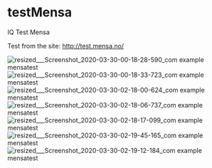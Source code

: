 # testMensa
IQ Test Mensa

Test from the site: http://test.mensa.no/

![resized___Screenshot_2020-03-30-00-18-28-590_com example mensatest](https://user-images.githubusercontent.com/42519654/77864062-548d9c80-7248-11ea-8ca9-83955dcdc019.jpg)
![resized___Screenshot_2020-03-30-00-18-33-723_com example mensatest](https://user-images.githubusercontent.com/42519654/77864063-55bec980-7248-11ea-983d-e713f6c481fe.jpg)
![resized___Screenshot_2020-03-30-02-18-00-624_com example mensatest](https://user-images.githubusercontent.com/42519654/77864064-56576000-7248-11ea-8649-105071f07d63.jpg)
![resized___Screenshot_2020-03-30-02-18-06-737_com example mensatest](https://user-images.githubusercontent.com/42519654/77864065-56eff680-7248-11ea-9ef2-b26effcf4a0e.jpg)
![resized___Screenshot_2020-03-30-02-18-17-099_com example mensatest](https://user-images.githubusercontent.com/42519654/77864066-57888d00-7248-11ea-8d64-4c94f42261e2.jpg)
![resized___Screenshot_2020-03-30-02-19-45-165_com example mensatest](https://user-images.githubusercontent.com/42519654/77864060-53f50600-7248-11ea-96b0-5ef032eedf57.jpg)
![resized___Screenshot_2020-03-30-02-19-12-184_com example mensatest](https://user-images.githubusercontent.com/42519654/77864067-59525080-7248-11ea-9bb8-bbc8b28863e2.jpg)

